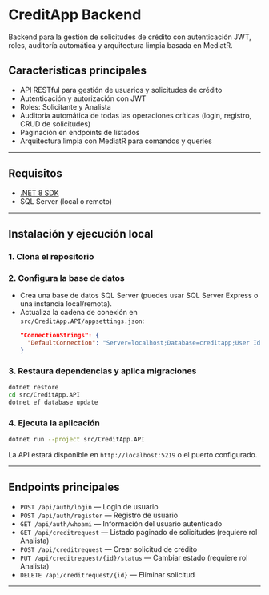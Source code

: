 # CreditApp Backend

Backend para la gestión de solicitudes de crédito con autenticación JWT, roles, auditoría automática y arquitectura limpia basada en MediatR.

## Características principales
- API RESTful para gestión de usuarios y solicitudes de crédito
- Autenticación y autorización con JWT
- Roles: Solicitante y Analista
- Auditoría automática de todas las operaciones críticas (login, registro, CRUD de solicitudes)
- Paginación en endpoints de listados
- Arquitectura limpia con MediatR para comandos y queries

---

## Requisitos
- [.NET 8 SDK](https://dotnet.microsoft.com/download/dotnet/8.0)
- SQL Server (local o remoto)

---

## Instalación y ejecución local

### 1. Clona el repositorio

### 2. Configura la base de datos
- Crea una base de datos SQL Server (puedes usar SQL Server Express o una instancia local/remota).
- Actualiza la cadena de conexión en `src/CreditApp.API/appsettings.json`:
  ```json
  "ConnectionStrings": {
    "DefaultConnection": "Server=localhost;Database=creditapp;User Id=sa;Password=TuPassword;TrustServerCertificate=True;"
  }
  ```

### 3. Restaura dependencias y aplica migraciones
```bash
dotnet restore
cd src/CreditApp.API
dotnet ef database update
```

### 4. Ejecuta la aplicación
```bash
dotnet run --project src/CreditApp.API
```
La API estará disponible en `http://localhost:5219` o el puerto configurado.

---


## Endpoints principales
- `POST /api/auth/login` — Login de usuario
- `POST /api/auth/register` — Registro de usuario
- `GET /api/auth/whoami` — Información del usuario autenticado
- `GET /api/creditrequest` — Listado paginado de solicitudes (requiere rol Analista)
- `POST /api/creditrequest` — Crear solicitud de crédito
- `PUT /api/creditrequest/{id}/status` — Cambiar estado (requiere rol Analista)
- `DELETE /api/creditrequest/{id}` — Eliminar solicitud

---
